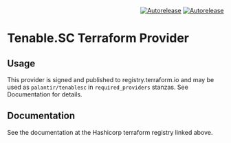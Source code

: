 <p align=right>
<a href=https://autorelease.general.dmz.palantir.tech/palantir/terraform-provider-tenablesc><img src=https://img.shields.io/badge/Perform%20an-Autorelease-success.svg alt=Autorelease></a>
<a href=https://registry.terraform.io/providers/palantir/tenablesc/latest/docs><img src=https://img.shields.io/badge/terraform%20documentation-success.svg alt=Autorelease></a>
</p>

# Tenable.SC Terraform Provider

## Usage

This provider is signed and published to registry.terraform.io and may be used as `palantir/tenablesc` in `required_providers` stanzas. See Documentation for details.

## Documentation

See the documentation at the Hashicorp terraform registry linked above. 
